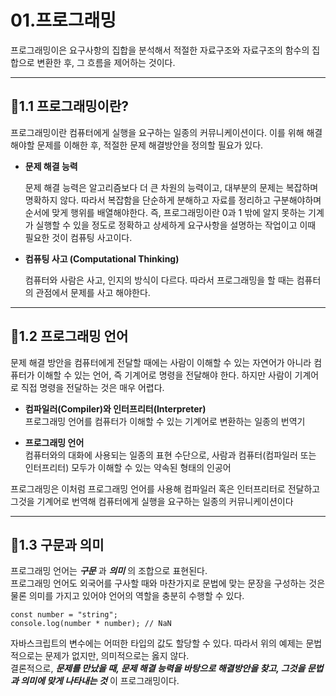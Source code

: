 # **01.프로그래밍**
프로그래밍이은 요구사항의 집합을 분석해서 적절한 자료구조와 자료구조의 함수의 집합으로 변환한 후, 그 흐름을 제어하는 것이다.
___

## 🚀**1.1 프로그래밍이란?**
프로그래밍이란 컴퓨터에게 실행을 요구하는 일종의 커뮤니케이션이다.
이를 위해 해결해야할 문제를 이해한 후, 적절한 문제 해결방안을 정의할 필요가 있다.
* **문제 해결 능력**</br>

    문제 해결 능력은 알고리즘보다 더 큰 차원의 능력이고, 대부분의 문제는 복잡하며 명확하지 않다. 따라서 복잡함을 단순하게 분해하고 자료를 정리하고 구분해야하며 순서에 맞게 행위를 배열해야한다. 즉, 프로그래밍이란 0과 1 밖에 알지 못하는 기계가 실행할 수 있을 정도로 정확하고 상세하게 요구사항을 설명하는 작업이고 이때 필요한 것이 컴퓨팅 사고이다.
* **컴퓨팅 사고 (Computational Thinking)**</br>

    컴퓨터와 사람은 사고, 인지의 방식이 다르다. 따라서 프로그래밍을 할 때는 컴퓨터의 관점에서 문제를 사고 해야한다.

___

## 🚀**1.2 프로그래밍 언어**
문제 해결 방안을 컴퓨터에게 전달할 때에는 사람이 이해할 수 있는 자연어가 아니라 컴퓨터가 이해할 수 있는 언어, 즉 기계어로 명령을 전달해야 한다. 하지만 사람이 기계어로 직접 명령을 전달하는 것은 매우 어렵다.</br>
* **컴파일러(Compiler)와 인터프리터(Interpreter)**</br>
    프로그래밍 언어를 컴퓨터가 이해할 수 있는 기계어로 변환하는 일종의 번역기

* **프로그래밍 언어**</br>
    컴퓨터와의 대화에 사용되는 일종의 표현 수단으로, 사람과 컴퓨터(컴파일러 또는 인터프리터) 모두가 이해할 수 있는 약속된 형태의 인공어

프로그래밍은 이처럼 프로그래밍 언어를 사용해 컴파일러 혹은 인터프리터로 전달하고 그것을 기계어로 번역해 컴퓨터에게 실행을 요구하는 일종의 커뮤니케이션이다

___
## 🚀**1.3 구문과 의미**
프로그래밍 언어는 **_구문_** 과 **_의미_** 의 조합으로 표현된다.
</br>
프로그래밍 언어도 외국어를 구사할 때와 마찬가지로 문법에 맞는 문장을 구성하는 것은 물론 의미를 가지고 있어야 언어의 역할을 충분히 수행할 수 있다.</br>
```
const number = "string";
console.log(number * number); // NaN
```
자바스크립트의 변수에는 어떠한 타입의 값도 할당할 수 있다. 따라서 위의 예제는 문법적으로는 문제가 없지만, 의미적으로는 옳지 않다. </br>
결론적으로, **_문제를 만났을 때, 문제 해결 능력을 바탕으로 해결방안을 찾고, 그것을 문법과 의미에 맞게 나타내는 것_** 이 프로그래밍이다.
